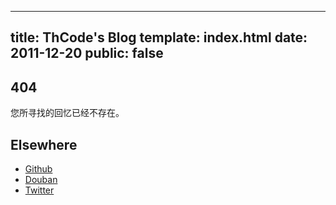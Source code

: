 ------------------------
title: ThCode's Blog
template: index.html
date: 2011-12-20
public: false
-----------------

404
---

您所寻找的回忆已经不存在。

Elsewhere
---------

-   [Github](http://github.com/thcode/)
-   [Douban](http://www.douban.com/people/ariesbear/)
-   [Twitter](https://twitter.com/#!/thcode/)

